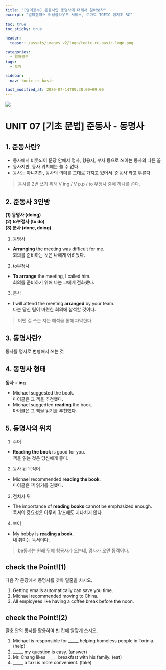 ```yaml
---
title: "[영어공부] 준동사인 동명사에 대해서 알아보자"
excerpt: "멀티캠퍼스 러닝클라우드 서비스, 토마토 TOEIC 생기초 RC"

toc: true
toc_sticky: true

header:
  teaser: /assets/images_v2/logo/toeic-rc-basic-logo.png

categories:
  - 영어공부
tags:
  - 토익

sidebar:
  nav: toeic-rc-basic

last_modified_at: 2020-07-14T09:30:00+09:00
---
```

![](https://eliotjang.github.io/assets/images_v2/logo/Toeic-rc-basic-logo.png)

# UNIT 07 [기초 문법] 준동사 - 동명사

## 1. 준동사란?

- 동사에서 비롯되어 문장 안에서 명사, 형용사, 부사 등으로 쓰이는 동사의 다른 꼴
- 동사지만, 동사 위치에는 쓸 수 없다.
- 동사는 아니지만, 동사의 의미를 그대로 가지고 있어서 '준동사'라고 부른다.

> 동사를 2번 쓰기 위해 V ing / V p.p / to 부정사 중에 하나를 쓴다.

## 2. 준동사 3인방

**(1) 동명사 (doing)**  
**(2) to부정사 (to do)**  
**(3) 분사 (done, doing)**  

1) 동명사
- **Arranging** the meeting was difficult for me.  
회의를 준비하는 것은 나에게 어려웠다.  

2) to부정사
- **To arrange** the meeting, I called him.  
회의를 준비하기 위해 나는 그에게 전화했다.  

3) 분사
- I will attend the meeting **arranged** by your team.  
나는 당신 팀이 마련한 회의에 참석할 것이다.  

> 어떤 걸 쓰는 지는 해석을 통해 파악한다.

## 3. 동명사란?

동사를 명사로 변형해서 쓰는 것

## 4. 동명사 형태

**동사 + ing**

- Michael suggested the book.  
마이클은 그 책을 추천했다.
- Michael suggedted **reading** the book.  
마이클은 그 책을 읽기를 추천했다.  

## 5. 동명사의 위치

1) 주어
- **Reading the book** is good for you.  
책을 읽는 것은 당신에게 좋다.  

2) 동사 뒤 목적어
- Michael recommended **reading the book**.  
마이클은 책 읽기를 권했다.  

3) 전치사 뒤
- The importance of **reading books** cannot be emphasized enough.  
독서의 중요성은 아무리 강조해도 지나치지 않다.  

4) 보어
- My hobby is **reading a book**.  
내 취미는 독서이다.  

> be동사는 원래 뒤에 형용사가 오는데, 명사가 오면 동격이다.

## check the Point!(1)

다음 각 문장에서 동명사를 찾아 밑줄을 치시오.  

1. Getting emails automatically can save you time.
2. Michael recommended moving to China.
3. All employees like having a coffee break before the noon.

## check the Point!(2)

괄호  안의 동사를 활용하여 빈 칸에 알맞게 쓰시오.

1. Michael is responsible for _____ helping homeless people in Torinia. (help)
2. _____ my question is easy. (answer)
3. Mr. Chang likes _____ breakfast with his family. (eat)
4. _____ a taxi is more convenient. (take)
